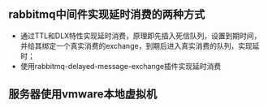## rabbitmq中间件实现延时消费的两种方式
* 通过TTL和DLX特性实现延时消费，原理即先插入死信队列，设置到期时间，并给其绑定一个真实消费的exchange，到期后进入真实消费的队列，实现延时；
* 使用rabbitmq-delayed-message-exchange插件实现延时消费


## 服务器使用vmware本地虚拟机

